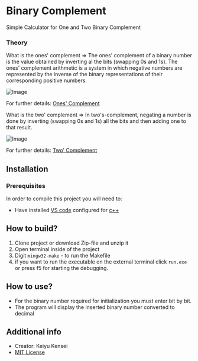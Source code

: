 # Binary Complement

Simple Calculator for One and Two Binary Complement

### Theory
What is the ones' complement =>
The ones' complement of a binary number is the value obtained by inverting al the bits (swapping 0s and 1s).
The ones' complement arithmetic is a system in which negative numbers are represented by the inverse of the binary
representations of their corresponding positive numbers.

![Image](https://github.com/KeiyuKensei/Binary-Complement/blob/main/image/Image_1°.png)

For further details: [Ones' Complement](https://en.wikipedia.org/wiki/Ones%27_complement)

What is the two' complement =>
In two's-complement, negating a number is done by inverting (swapping 0s and 1s) all the bits and then adding
one to that result.

![Image](https://github.com/KeiyuKensei/Binary-Complement/blob/main/image/Image_2°.png)

For further details: [Two' Complement](https://en.wikipedia.org/wiki/Two%27s_complement)

## Installation
### Prerequisites

In order to compile this project you will need to:
- Have installed [VS code](https://code.visualstudio.com) configured for [c++](https://code.visualstudio.com/docs/languages/cpp)

## How to build?

1. Clone project or download Zip-file and unzip it
2. Open terminal inside of the project
3. Digit `mingw32-make` - to run the Makefile
4. if you want to run the executable on the external terminal click `run.exe` or press f5 for starting the debugging.  

## How to use?

- For the binary number required for initialization you must enter bit by bit.
- The program will display the inserted binary number converted to decimal

## Additional info
- Creator: Keiyu Kensei
- [MIT License](https://opensource.org/licenses/MIT)
